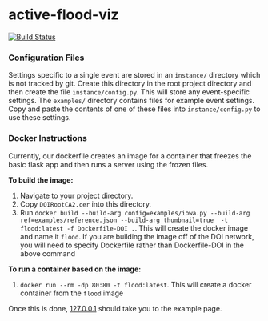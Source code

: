 # active-flood-viz
[![Build Status](https://travis-ci.org/USGS-VIZLAB/active-flood-viz.svg?branch=master)](https://travis-ci.org/USGS-VIZLAB/active-flood-viz)

### Configuration Files

Settings specific to a single event are stored in an `instance/` directory which is not tracked by git.
Create this directory in the root project directory and then create the file `instance/config.py`.
This will store any event-specific settings.
The `examples/` directory contains files for example event settings.
Copy and paste the contents of one of these files into `instance/config.py` to use these settings.

### Docker Instructions

Currently, our dockerfile creates an image for a container that freezes the basic flask app and then runs a server using
the frozen files. 

**To build the image:**
1. Navigate to your project directory.
1. Copy `DOIRootCA2.cer` into this directory.
1. Run `docker build --build-arg config=examples/iowa.py --build-arg ref=examples/reference.json --build-arg thumbnail=true  -t flood:latest -f Dockerfile-DOI .`. This will create the docker image and name it `flood`.
If you are building the image off of the DOI network, you will need to specify Dockerfile rather than Dockerfile-DOI in the above command

**To run a container based on the image:**
1. `docker run --rm -dp 80:80 -t flood:latest`. This will create a docker container from the `flood` image

Once this is done, [127.0.0.1](http://127.0.0.1) should take you to the example page.
